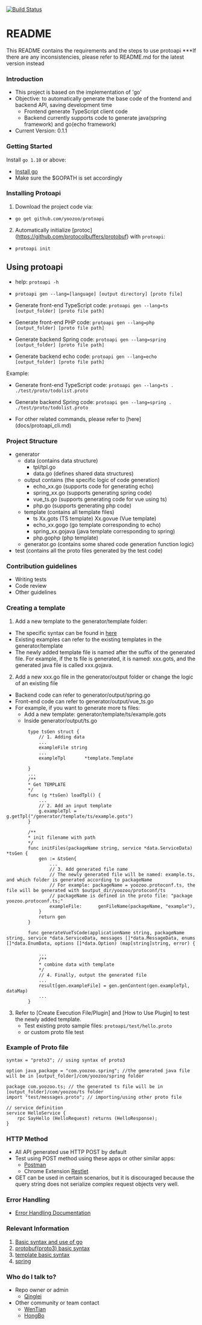 [![Build Status](https://travis-ci.com/yoozoo/protoapi.svg?branch=master)](https://travis-ci.com/yoozoo/protoapi)

# README #

This README contains the requirements and the steps to use protoapi
***If there are any inconsistencies, please refer to README.md for the latest version instead

### Introduction ###

* This project is based on the implementation of 'go'
* Objective: to automatically generate the base code of the frontend and backend API, saving development time
	* Frontend generate TypeScript client code
	* Backend currently supports code to generate java(spring framework) and go(echo framework)
* Current Version: 0.1.1

### Getting Started ###

Install `go 1.10` or above:

* [Install go](https://golang.org/doc/install)
* Make sure the $GOPATH is set accordingly

### Installing Protoapi ###

1. Download the project code via:
  * `go get github.com/yoozoo/protoapi`

2. Automatically initialize [protoc] (https://github.com/protocolbuffers/protobuf) with `protoapi`:
  * `protoapi init`

## Using protoapi ###

* help: `protoapi -h`
* `protoapi gen --lang=[language] [output directory] [proto file]`

* Generate front-end TypeScript code: `protoapi gen --lang=ts [output_folder] [proto file path]`
* Generate front-end PHP code: `protoapi gen --lang=php [output_folder] [proto file path]`
* Generate backend Spring code: `protoapi gen --lang=spring [output_folder] [proto file path]`
* Generate backend echo code: `protoapi gen --lang=echo [output_folder] [proto file path]`

Example:
* Generate front-end TypeScript code: `protoapi gen --lang=ts . ./test/proto/todolist.proto`
* Generate backend Spring code: `protoapi gen --lang=spring . ./test/proto/todolist.proto`

* For other related commands, please refer to [here] (docs/protoapi_cli.md)


### Project Structure ###
* generator
    * data (contains data structure)
        * tpl/tpl.go
        * data.go (defines shared data structures)
    * output contains (the specific logic of code generation)
        * echo_xx.go (supports code for generating echo)
        * spring_xx.go (supports generating spring code)
        * vue_ts.go (supports generating code for vue using ts)
        * php.go (supports generating php code)
    * template (contains all template files)
        * ts
            Xx.gots (TS template)
            Xx.govue (Vue template)
        * echo_xx.gogo (go template corresponding to echo)
        * spring_xx.gojava (java template corresponding to spring)
        * php.gophp (php template)
    * generator.go (contains some shared code generation function logic)
* test (contains all the proto files generated by the test code)

### Contribution guidelines ###

* Writing tests
* Code review
* Other guidelines

### Creating a template ###

1. Add a new template to the generator/template folder:

* The specific syntax can be found in [here](https://golang.org/pkg/text/template/)
* Existing examples can refer to the existing templates in the generator/template
* The newly added template file is named after the suffix of the generated file. For example, if the ts file is generated, it is named: xxx.gots, and the generated java file is called xxx.gojava.

2. Add a new xxx.go file in the generator/output folder or change the logic of an existing file

* Backend code can refer to generator/output/spring.go
* Front-end code can refer to generator/output/vue_ts.go
* For example, if you want to generate more ts files:
  * Add a new template: generator/template/ts/example.gots
  * Inside generator/output/ts.go

```golang
        type tsGen struct {
            // 1. Adding data
            ...
            exampleFile string
            ...
            exampleTpl       *template.Template

        }
        ...
        /**
        * Get TEMPLATE
        */
        func (g *tsGen) loadTpl() {
            ...
            // 2. Add an input template
            g.exampleTpl = g.getTpl("/generator/template/ts/example.gots")
        }

        /**
        * init filename with path
        */
        func initFiles(packageName string, service *data.ServiceData) *tsGen {
            gen := &tsGen{
                ...
                // 3. Add generated file name
                // The newly generated file will be named: example.ts, and which folder is generated according to packageName
                // For example: packageName = yoozoo.protoconf.ts, the file will be generated with $output_dir/yoozoo/protoconf/ts
                // packageName is defined in the proto file: "package yoozoo.protoconf.ts;"
                exampleFile:      genFileName(packageName, "example"),
            }
            return gen
        }

        func generateVueTsCode(applicationName string, packageName string, service *data.ServiceData, messages []*data.MessageData, enums []*data.EnumData, options []*data.Option) (map[string]string, error) {

            ...
            /**
            * combine data with template
            */
            // 4. Finally, output the generated file
            ...
            result[gen.exampleFile] = gen.genContent(gen.exampleTpl, dataMap)
            ...
        }

```

3. Refer to [Create Execution File/Plugin] and [How to Use Plugin] to test the newly added template.
    * Test existing proto sample files: `protoapi/test/hello.proto`
    * or custom proto file test

### Example of Proto file

```
syntax = "proto3"; // using syntax of proto3

option java_package = "com.yoozoo.spring"; //the generated java file will be in [output_folder]/com/yoozoo/spring folder

package com.yoozoo.ts; // the generated ts file will be in [output_folder]/com/yoozoo/ts folder
import "test/messages.proto"; // importing/using other proto file

// service definition
service HelloService {
    rpc SayHello (HelloRequest) returns (HelloResponse);
}

```

### HTTP Method ###

* All API generated use HTTP POST by default
* Test using POST method using these apps or other similar apps:
    * [Postman](https://app.getpostman.com/app/download/win64)
    * Chrome Extension [Restlet](https://chrome.google.com/webstore/detail/restlet-client-rest-api-t/aejoelaoggembcahagimdiliamlcdmfm/related?hl=en)
* GET can be used in certain scenarios, but it is discouraged because the query string does not serialize complex request objects very well.

### Error Handling

* [Error Handling Documentation](docs/ErrorHandling.md)

### Relevant Information
1. [Basic syntax and use of go](https://golang.org/doc/)
2. [protobuf(proto3) basic syntax](https://developers.google.com/protocol-buffers/docs/proto3)
3. [template basic syntax](https://golang.org/pkg/text/template/)
4. [spring](https://spring.io/guides)

### Who do I talk to? ###
 * Repo owner or admin
    - [Qinglei](ZHUQL@YOOZOO.COM)
* Other community or team contact
    - [WenTian](WengW@yoozoo.com)
    - [HongBo](WuHongbo@yoozoo.com)